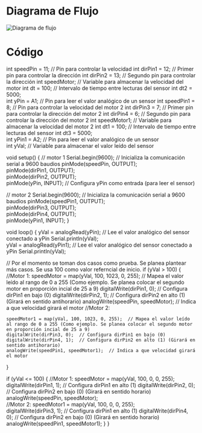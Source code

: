 # Diagrama de Flujo
![Diagrama de flujo](https://github.com/JoseLuisNunezRivera/ProyectoFunBio/assets/143373576/840183c3-45dd-4cae-bfa4-1c2d3a8b088c)

# Código

int speedPin = 11;   // Pin para controlar la velocidad
int dirPin1 = 12;    // Primer pin para controlar la dirección
int dirPin2 = 13;    // Segundo pin para controlar la dirección
int speedMotor;      // Variable para almacenar la velocidad del motor 
int dt = 100;        // Intervalo de tiempo entre lecturas del sensor
int dt2 = 5000;      
int yPin = A1;       // Pin para leer el valor analógico de un sensor
int speedPin1 = 8;   // Pin para controlar la velocidad del motor 2
int dirPin3 = 7;    // Primer pin para controlar la dirección del motor 2
int dirPin4 = 6;    // Segundo pin para controlar la dirección del motor 2
int speedMotor1;      // Variable para almacenar la velocidad del motor 2
int dt1 = 100;        // Intervalo de tiempo entre lecturas del sensor
int dt3 = 5000;      
int yPin1 = A2;       // Pin para leer el valor analógico de un sensor         
int yVal;            // Variable para almacenar el valor leído del sensor

void setup() {
  // motor 1
  Serial.begin(9600);  // Inicializa la comunicación serial a 9600 baudios
  pinMode(speedPin, OUTPUT);  
  pinMode(dirPin1, OUTPUT);  
  pinMode(dirPin2, OUTPUT);  
  pinMode(yPin, INPUT);    // Configura yPin como entrada (para leer el sensor)
 
 // motor 2
  Serial.begin(9600);  // Inicializa la comunicación serial a 9600 baudios
  pinMode(speedPin1, OUTPUT);  
  pinMode(dirPin3, OUTPUT);  
  pinMode(dirPin4, OUTPUT);  
  pinMode(yPin1, INPUT);
}


void loop() {
  yVal = analogRead(yPin);  // Lee el valor analógico del sensor conectado a yPin
  Serial.println(yVal);    
  yVal = analogRead(yPin1);  // Lee el valor analógico del sensor conectado a yPin
  Serial.println(yVal); 

  // Por el momento se toman dos casos como prueba. Se planea plantear más casos. Se usa 100 como valor referncial de inicio.
  if (yVal > 100) {
    //Motor 1:
    speedMotor = map(yVal, 100, 1023, 0, 255);  // Mapea el valor leído al rango de 0 a 255 (Como ejemplo. Se planea colocar el segundo motor en proporción incial de 25 a 9)
    digitalWrite(dirPin1, 0);  // Configura dirPin1 en bajo (0)
    digitalWrite(dirPin2, 1);  // Configura dirPin2 en alto (1) (Girará en sentido antihorario)
    analogWrite(speedPin, speedMotor);  // Indica a que velocidad girará el motor
    //Motor 2:

    speedMotor1 = map(yVal, 100, 1023, 0, 255);  // Mapea el valor leído al rango de 0 a 255 (Como ejemplo. Se planea colocar el segundo motor en proporción incial de 25 a 9)
    digitalWrite(dirPin3, 0);  // Configura dirPin1 en bajo (0)
    digitalWrite(dirPin4, 1);  // Configura dirPin2 en alto (1) (Girará en sentido antihorario)
    analogWrite(speedPin1, speedMotor1);  // Indica a que velocidad girará el motor
  
  }

  if (yVal <= 100) {
    //Motor 1:
    speedMotor = map(yVal, 100, 0, 0, 255);  
    digitalWrite(dirPin1, 1);  // Configura dirPin1 en alto (1)
    digitalWrite(dirPin2, 0);  // Configura dirPin2 en bajo (0) (Girará en sentido horario)
    analogWrite(speedPin, speedMotor);  
    //Motor 2:
    speedMotor1 = map(yVal, 100, 0, 0, 255);  
    digitalWrite(dirPin3, 1);  // Configura dirPin1 en alto (1)
    digitalWrite(dirPin4, 0);  // Configura dirPin2 en bajo (0) (Girará en sentido horario)
    analogWrite(speedPin1, speedMotor1);
}
}

